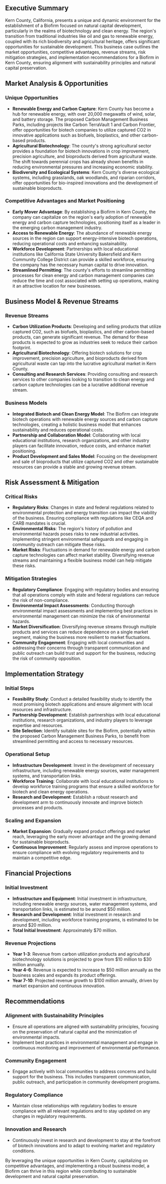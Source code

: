 ## Executive Summary

Kern County, California, presents a unique and dynamic environment for the establishment of a Biofirm focused on natural capital development, particularly in the realms of biotechnology and clean energy. The region's transition from traditional industries like oil and gas to renewable energy, coupled with its rich biodiversity and agricultural heritage, offers significant opportunities for sustainable development. This business case outlines the market opportunities, competitive advantages, revenue streams, risk mitigation strategies, and implementation recommendations for a Biofirm in Kern County, ensuring alignment with sustainability principles and natural capital preservation.

## Market Analysis & Opportunities

### Unique Opportunities
- **Renewable Energy and Carbon Capture**: Kern County has become a hub for renewable energy, with over 20,000 megawatts of wind, solar, and battery storage. The proposed Carbon Management Business Parks, including projects like Carbon TerraVault 1 and Carbon Frontier, offer opportunities for biotech companies to utilize captured CO2 in innovative applications such as biofuels, bioplastics, and other carbon-based products.
- **Agricultural Biotechnology**: The county's strong agricultural sector provides a foundation for biotech innovations in crop improvement, precision agriculture, and bioproducts derived from agricultural waste. The shift towards perennial crops has already shown benefits in reducing environmental pressures and increasing economic stability.
- **Biodiversity and Ecological Systems**: Kern County's diverse ecological systems, including grasslands, oak woodlands, and riparian corridors, offer opportunities for bio-inspired innovations and the development of sustainable bioproducts.

### Competitive Advantages and Market Positioning
- **Early Mover Advantage**: By establishing a Biofirm in Kern County, the company can capitalize on the region's early adoption of renewable energy and carbon capture technologies, positioning itself as a leader in the emerging carbon management industry.
- **Access to Renewable Energy**: The abundance of renewable energy sources in the region can support energy-intensive biotech operations, reducing operational costs and enhancing sustainability.
- **Workforce Development**: Partnerships with local educational institutions like California State University Bakersfield and Kern Community College District can provide a skilled workforce, ensuring the company has the necessary human capital to drive innovation.
- **Streamlined Permitting**: The county's efforts to streamline permitting processes for clean energy and carbon management companies can reduce the time and cost associated with setting up operations, making it an attractive location for new businesses.

## Business Model & Revenue Streams

### Revenue Streams
- **Carbon Utilization Products**: Developing and selling products that utilize captured CO2, such as biofuels, bioplastics, and other carbon-based products, can generate significant revenue. The demand for these products is expected to grow as industries seek to reduce their carbon footprint.
- **Agricultural Biotechnology**: Offering biotech solutions for crop improvement, precision agriculture, and bioproducts derived from agricultural waste can tap into the lucrative agricultural market in Kern County.
- **Consulting and Research Services**: Providing consulting and research services to other companies looking to transition to clean energy and carbon capture technologies can be a lucrative additional revenue stream.

### Business Models
- **Integrated Biotech and Clean Energy Model**: The Biofirm can integrate biotech operations with renewable energy sources and carbon capture technologies, creating a holistic business model that enhances sustainability and reduces operational costs.
- **Partnership and Collaboration Model**: Collaborating with local educational institutions, research organizations, and other industry players can facilitate innovation, reduce costs, and enhance market positioning.
- **Product Development and Sales Model**: Focusing on the development and sale of bioproducts that utilize captured CO2 and other sustainable resources can provide a stable and growing revenue stream.

## Risk Assessment & Mitigation

### Critical Risks
- **Regulatory Risks**: Changes in state and federal regulations related to environmental protection and energy transition can impact the viability of the business. Ensuring compliance with regulations like CEQA and CARB mandates is crucial.
- **Environmental Risks**: The region's history of pollution and environmental hazards poses risks to new industrial activities. Implementing stringent environmental safeguards and engaging in community outreach can mitigate these risks.
- **Market Risks**: Fluctuations in demand for renewable energy and carbon capture technologies can affect market stability. Diversifying revenue streams and maintaining a flexible business model can help mitigate these risks.

### Mitigation Strategies
- **Regulatory Compliance**: Engaging with regulatory bodies and ensuring that all operations comply with state and federal regulations can reduce the risk of non-compliance.
- **Environmental Impact Assessments**: Conducting thorough environmental impact assessments and implementing best practices in environmental management can minimize the risk of environmental hazards.
- **Market Diversification**: Diversifying revenue streams through multiple products and services can reduce dependence on a single market segment, making the business more resilient to market fluctuations.
- **Community Engagement**: Engaging with local communities and addressing their concerns through transparent communication and public outreach can build trust and support for the business, reducing the risk of community opposition.

## Implementation Strategy

### Initial Steps
- **Feasibility Study**: Conduct a detailed feasibility study to identify the most promising biotech applications and ensure alignment with local resources and infrastructure.
- **Partnership Development**: Establish partnerships with local educational institutions, research organizations, and industry players to leverage expertise and resources.
- **Site Selection**: Identify suitable sites for the Biofirm, potentially within the proposed Carbon Management Business Parks, to benefit from streamlined permitting and access to necessary resources.

### Operational Setup
- **Infrastructure Development**: Invest in the development of necessary infrastructure, including renewable energy sources, water management systems, and transportation links.
- **Workforce Training**: Collaborate with local educational institutions to develop workforce training programs that ensure a skilled workforce for biotech and clean energy operations.
- **Research and Development**: Establish a robust research and development arm to continuously innovate and improve biotech processes and products.

### Scaling and Expansion
- **Market Expansion**: Gradually expand product offerings and market reach, leveraging the early mover advantage and the growing demand for sustainable bioproducts.
- **Continuous Improvement**: Regularly assess and improve operations to ensure compliance with evolving regulatory requirements and to maintain a competitive edge.

## Financial Projections

### Initial Investment
- **Infrastructure and Equipment**: Initial investment in infrastructure, including renewable energy sources, water management systems, and transportation links, is estimated to be around $50 million.
- **Research and Development**: Initial investment in research and development, including workforce training programs, is estimated to be around $20 million.
- **Total Initial Investment**: Approximately $70 million.

### Revenue Projections
- **Year 1-3**: Revenue from carbon utilization products and agricultural biotechnology solutions is projected to grow from $10 million to $30 million annually.
- **Year 4-6**: Revenue is expected to increase to $50 million annually as the business scales and expands its product offerings.
- **Year 7-10**: Projected revenue growth to $100 million annually, driven by market expansion and continuous innovation.

## Recommendations

### Alignment with Sustainability Principles
- Ensure all operations are aligned with sustainability principles, focusing on the preservation of natural capital and the minimization of environmental impacts.
- Implement best practices in environmental management and engage in continuous monitoring and improvement of environmental performance.

### Community Engagement
- Engage actively with local communities to address concerns and build support for the business. This includes transparent communication, public outreach, and participation in community development programs.

### Regulatory Compliance
- Maintain close relationships with regulatory bodies to ensure compliance with all relevant regulations and to stay updated on any changes in regulatory requirements.

### Innovation and Research
- Continuously invest in research and development to stay at the forefront of biotech innovations and to adapt to evolving market and regulatory conditions.

By leveraging the unique opportunities in Kern County, capitalizing on competitive advantages, and implementing a robust business model, a Biofirm can thrive in this region while contributing to sustainable development and natural capital preservation.